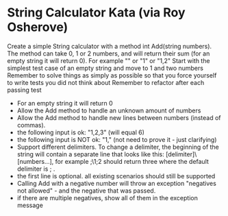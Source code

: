 
# String Calculator Kata (via Roy Osherove)

Create a simple String calculator with a method int Add(string numbers). 
The method can take 0, 1 or 2 numbers, and will return their sum 
(for an empty string it will return 0). 
For example "" or "1" or "1,2"
Start with the simplest test case of an empty string and move to 1 and two numbers
Remember to solve things as simply as possible so that you force yourself to write tests 
you did not think about
Remember to refactor after each passing test

* For an empty string it will return 0
* Allow the Add method to handle an unknown amount of numbers
* Allow the Add method to handle new lines between numbers (instead of commas).
* the following input is ok: "1,2,3" (will equal 6)
* the following input is NOT ok: "1," (not need to prove it - just clarifying)
* Support different delimiters. To change a delimiter, the beginning of the string will contain a separate line that looks like this: [delimiter]\\[numbers...], 
  for example ;\\1;2 should return three where the default delimiter is ; .
* the first line is optional. all existing scenarios should still be supported
* Calling Add with a negative number will throw an exception "negatives not allowed" - and the negative that was passed.
* if there are multiple negatives, show all of them in the exception message